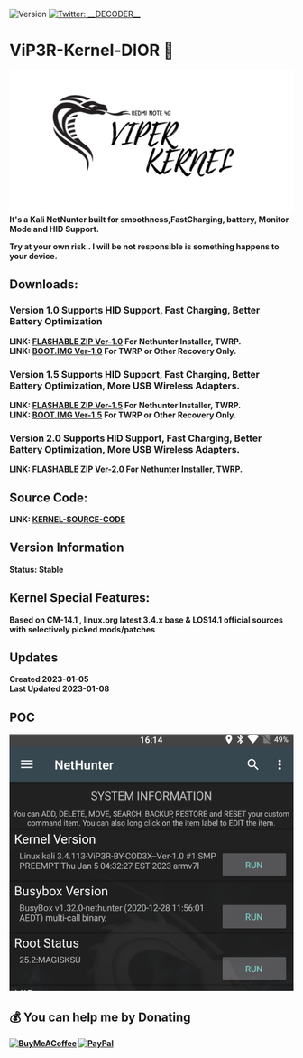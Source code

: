 ![Version](https://img.shields.io/badge/version-2.0-blue.svg?cacheSeconds=2592000)
[![Twitter: \_\_DECODER\_\_](https://img.shields.io/twitter/follow/\_\_DECODER\_\_.svg?style=social)](https://twitter.com/\_\_DECODER\_\_)

# ViP3R-Kernel-DIOR 👋
![alt text](https://github.com/IamCOD3X/ViP3R-Kernel-DIOR/blob/main/VIPER.png?raw=true)
  <b> It's a Kali NetNunter built for smoothness,FastCharging, battery, Monitor Mode and HID Support.
  
  Try at your own risk.. I will be not responsible is something happens to your device.
  
## Downloads:
  ### Version 1.0 Supports HID Support, Fast Charging, Better Battery Optimization
  
  <b> LINK: [FLASHABLE ZIP Ver-1.0](https://mega.nz/file/XvJEGLTT#0-k--3MQOYRre6mg9VRzxSZg9xYJyqROmRfWLLElhwI) For Nethunter Installer, TWRP. <br>
  <b> LINK: [BOOT.IMG Ver-1.0](https://mega.nz/file/DvZWGLjQ#qJaeZmxVU19TuNoZO-i_YaWllsUPDmOZ67yUroEFm9I) For TWRP or Other Recovery Only.
  
  ### Version 1.5 Supports HID Support, Fast Charging, Better Battery Optimization, More USB Wireless Adapters.
  <b> LINK: [FLASHABLE ZIP Ver-1.5](https://mega.nz/file/H6hyTAZB#qBhX9XBDEaxSM4YLRP9g1lkOiNO3YA7zAeSYUFBavmo) For Nethunter Installer, TWRP. <br>
  <b> LINK: [BOOT.IMG Ver-1.5](https://mega.nz/file/2rYTCQhC#NIaVcBGZvCBqpSbfxK37k9ujvKo-gkokl3X59u3-SBU) For TWRP or Other Recovery Only.
  
  ### Version 2.0 Supports HID Support, Fast Charging, Better Battery Optimization, More USB Wireless Adapters.
  <b> LINK: [FLASHABLE ZIP Ver-2.0](https://mega.nz/file/H7o1CS7C#LQ6lYzQjmu4d6utzqeO7lxxhh3Gn-J0uP6qDu8IE91Q) For Nethunter Installer, TWRP. <br>
  
## Source Code:
  LINK: [KERNEL-SOURCE-CODE](
  https://github.com/MIDNIGHT-DEVELOPER/Kernel_Source_N_dior.git)
  
## Version Information
  Status: Stable

## Kernel Special Features: 
  Based on CM-14.1 , linux.org latest 3.4.x base & LOS14.1 official sources with selectively picked mods/patches

## Updates
  Created 2023-01-05 <br>
  Last Updated 2023-01-08

## POC
   ![alt text](https://github.com/IamCOD3X/ViP3R-Kernel-DIOR/blob/main/Screenshot_20230105-161500.png?raw=true)

## 💰 You can help me by Donating
  [![BuyMeACoffee](https://img.shields.io/badge/Buy%20Me%20a%20Coffee-ffdd00?style=for-the-badge&logo=buy-me-a-coffee&logoColor=black)](https://buymeacoffee.com/iamcoder) [![PayPal](https://img.shields.io/badge/PayPal-00457C?style=for-the-badge&logo=paypal&logoColor=white)](https://paypal.me/IamCODER)
